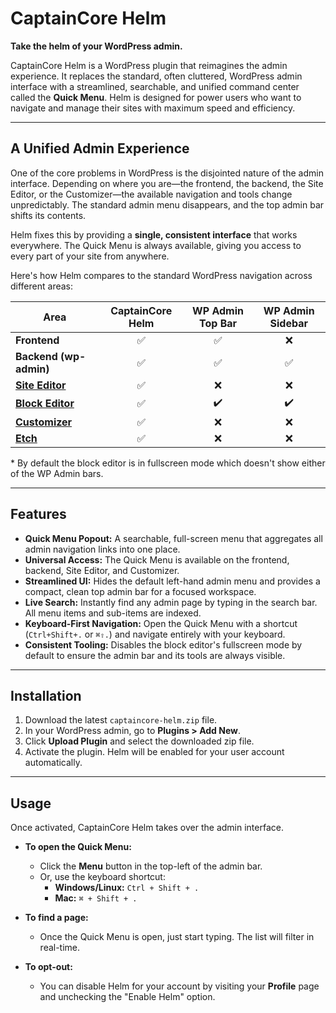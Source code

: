 # CaptainCore Helm

**Take the helm of your WordPress admin.**

CaptainCore Helm is a WordPress plugin that reimagines the admin experience. It replaces the standard, often cluttered, WordPress admin interface with a streamlined, searchable, and unified command center called the **Quick Menu**. Helm is designed for power users who want to navigate and manage their sites with maximum speed and efficiency.

-----

## A Unified Admin Experience

One of the core problems in WordPress is the disjointed nature of the admin interface. Depending on where you are—the frontend, the backend, the Site Editor, or the Customizer—the available navigation and tools change unpredictably. The standard admin menu disappears, and the top admin bar shifts its contents.

Helm fixes this by providing a **single, consistent interface** that works everywhere. The Quick Menu is always available, giving you access to every part of your site from anywhere.

Here's how Helm compares to the standard WordPress navigation across different areas:

| Area | CaptainCore Helm | WP Admin Top Bar | WP Admin Sidebar |
| --- | :---: | :---: | :---: |
| **Frontend** | ✅ | ✅ | ❌ |
| **Backend (wp-admin)** | ✅ | ✅ | ✅ |
| **[Site Editor](https://wordpress.org/documentation/article/site-editor/)** | ✅ | ❌ | ❌ |
| **[Block Editor](https://wordpress.org/documentation/article/wordpress-block-editor/)** | ✅ | ✔️  | ✔️ |
| **[Customizer](https://wordpress.org/documentation/article/customizer/)** | ✅ | ❌ | ❌ |
| **[Etch](https://etchwp.com)** | ✅ | ❌ | ❌ |

\* By default the block editor is in fullscreen mode which doesn't show either of the WP Admin bars.

-----

## Features

  * **Quick Menu Popout:** A searchable, full-screen menu that aggregates all admin navigation links into one place.
  * **Universal Access:** The Quick Menu is available on the frontend, backend, Site Editor, and Customizer.
  * **Streamlined UI:** Hides the default left-hand admin menu and provides a compact, clean top admin bar for a focused workspace.
  * **Live Search:** Instantly find any admin page by typing in the search bar. All menu items and sub-items are indexed.
  * **Keyboard-First Navigation:** Open the Quick Menu with a shortcut (`Ctrl+Shift+.` or `⌘⇧.`) and navigate entirely with your keyboard.
  * **Consistent Tooling:** Disables the block editor's fullscreen mode by default to ensure the admin bar and its tools are always visible.

-----

## Installation

1.  Download the latest `captaincore-helm.zip` file.
2.  In your WordPress admin, go to **Plugins \> Add New**.
3.  Click **Upload Plugin** and select the downloaded zip file.
4.  Activate the plugin. Helm will be enabled for your user account automatically.

-----

## Usage

Once activated, CaptainCore Helm takes over the admin interface.

  * **To open the Quick Menu:**

      * Click the **Menu** button in the top-left of the admin bar.
      * Or, use the keyboard shortcut:
          * **Windows/Linux:** `Ctrl + Shift + .`
          * **Mac:** `⌘ + Shift + .`

  * **To find a page:**

      * Once the Quick Menu is open, just start typing. The list will filter in real-time.

  * **To opt-out:**

      * You can disable Helm for your account by visiting your **Profile** page and unchecking the "Enable Helm" option.